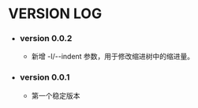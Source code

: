 # VERSION LOG

* ### version 0.0.2
    * 新增 -I/--indent 参数，用于修改缩进树中的缩进量。


* ### version 0.0.1
    * 第一个稳定版本